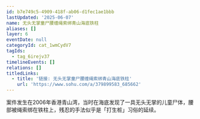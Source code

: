 ```yaml
---
id: b7e749c5-4909-418f-ab06-d1fec1ae1bbb
lastUpdated: '2025-06-07'
name: 无头无掌童尸腰缠绳索绑青山海底铁柱
aliases: []
layer: 6
eventDate: null
categoryId: cat_1wmCydV7
tagIds:
  - tag_6irejv37
timelineEvents: []
relations: []
titledLinks:
  - title: '链接: 无头无掌童尸腰缠绳索绑青山海底铁柱'
    url: 'https://www.sohu.com/a/379899583_685662'
---
```

案件发生在2006年香港青山湾，当时在海底发现了一具无头无掌的儿童尸体，腰部被绳索绑在铁柱上，残忍的手法似乎是「打生桩」习俗的延续。
